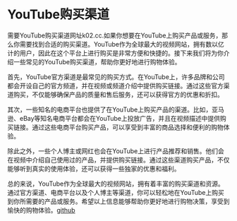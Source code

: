 # YouTube购买渠道

需要YouTube购买渠道网址k02.cc.如果你想要在YouTube上购买产品或服务，那么你需要找到合适的购买渠道。YouTube作为全球最大的视频网站，拥有数以亿计的用户，因此在这个平台上进行购买是非常方便和快捷的。接下来我们将为你介绍一些常见的YouTube购买渠道，帮助你更好地进行购物体验。

首先，YouTube官方渠道是最常见的购买方式。在YouTube上，许多品牌和公司都会开设自己的官方频道，并在视频或频道介绍中提供购买链接。通过这些官方渠道购买，不仅能够确保产品的质量和售后服务，还可以获得官方的优惠和折扣。

其次，一些知名的电商平台也提供了在YouTube上购买产品的渠道。比如，亚马逊、eBay等知名电商平台都会在YouTube上投放广告，并且在视频描述中提供购买链接。通过这些电商平台购买产品，可以享受到丰富的商品选择和便利的购物体验。

除此之外，一些个人博主或网红也会在YouTube上进行产品推荐和销售。他们会在视频中介绍自己使用过的产品，并提供购买链接。通过这些渠道购买产品，不仅能够听到真实的使用体验，还可以获得一些独家的优惠和福利。

总的来说，YouTube作为全球最大的视频网站，拥有着丰富的购买渠道和资源。通过官方渠道、电商平台以及个人博主等渠道，你可以轻松地在YouTube上购买到你所需要的产品或服务。希望以上信息能够帮助你更好地进行购物决策，享受到愉快的购物体验。[github](https://github.com)